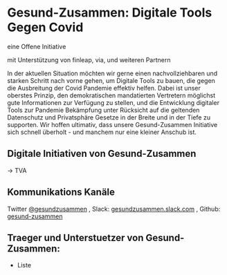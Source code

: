 # Gesund-Zusammen: Digitale Tools Gegen Covid 

eine Offene Initiative

mit Unterstützung von finleap, via, und weiteren Partnern


In der aktuellen Situation möchten wir gerne einen nachvollziehbaren und starken Schritt nach vorne gehen, um Digitale Tools zu bauen, die gegen die Ausbreitung der Covid Pandemie effektiv helfen. Dabei ist unser oberstes Prinzip, den demokratischen mandatierten Vertretern möglichst gute Informationen zur Verfügung zu stellen, und die Entwicklung digitaler Tools zur Pandemie Bekämpfung unter Rücksicht auf die geltenden Datenschutz und Privatsphäre Gesetze in der Breite und in der Tiefe zu supporten. Wir hoffen ultimativ, dass unsere Gesund-Zusammen Initiative sich schnell überholt - und manchem nur eine kleiner Anschub ist.


## Digitale Initiativen von Gesund-Zusammen

-> TVA

## Kommunikations Kanäle

Twitter [@gesundzusammen](https://twitter.com/gesundzusammen) , Slack: [gesundzusammen.slack.com](https://gesundzusammen.slack.com/) , Github: [gesund-zusammen](https://github.com/gesund-zusammen)

## Traeger und Unterstuetzer von Gesund-Zusammen:

- Liste
